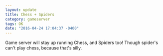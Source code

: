 ```yaml
---
layout: update
title: Chess + Spiders
category: gameserver
tags: OK
date: "2016-04-24 17:04:37 -0400"
---
```


Game server will stay up running Chess, and Spiders too! Though spider's can't play chess, because that's silly.
